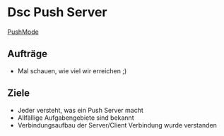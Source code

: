 # Dsc Push Server

[PushMode](https://www.simple-talk.com/wp-content/uploads/imported/2366-pushmode-4f3cb921-a15d-44df-a3b0-152d178eabc0.png)

## Aufträge
- Mal schauen, wie viel wir erreichen ;)

## Ziele
- Jeder versteht, was ein Push Server macht
- Allfällige Aufgabengebiete sind bekannt
- Verbindungsaufbau der Server/Client Verbindung wurde verstanden 